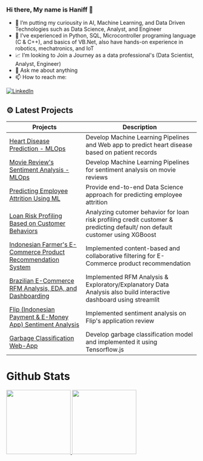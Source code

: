 ### Hi there, My name is Haniff 👋

- 🔭 I’m putting my curiousity in AI, Machine Learning, and Data Driven Technologies such as Data Science, Analyst, and Engineer
- 🌱 I’ve experienced in Python, SQL, Microcontroller programing language (C & C++), and basics of VB.Net, also have hands-on experience in robotics, mechatronics, and IoT
- 📈 I’m looking to Join a Journey as a data professional's (Data Scientist, Analyst, Engineer)
- 💬 Ask me about anything
- 📫 How to reach me: 

<a href="https://www.linkedin.com/in/muhammad-haniff-05627a1b7/" target="_blank"><img alt="LinkedIn" src="https://img.shields.io/badge/linkedin-%230077B5.svg?&style=for-the-badge&logo=linkedin&logoColor=white" /></a>

## ⚙ Latest Projects
| Projects | Description |
| ----------- | ----------- |
| [Heart Disease Prediction - MLOps](https://github.com/Haniff-Toha/DataScience_Portofolio/tree/main/Heart%20Disease%20Prediction%20-%20MLOps) | Develop Machine Learning Pipelines and Web app to predict heart disease based on patient records |
| [Movie Review's Sentiment Analysis - MLOps](https://github.com/Haniff-Toha/MLOps-Submission1) | Develop Machine Learning Pipelines for sentiment analysis on movie reviews |
| [Predicting Employee Attrition Using ML](https://github.com/Haniff-Toha/DataScience_Portofolio/tree/main/HR%20Employee%20Attrition%20Analysis%20and%20Prediction) | Provide end-to-end Data Science approach for predicting employee attrition |
| [Loan Risk Profiling Based on Customer Behaviors](https://github.com/Haniff-Toha/DataScience_Portofolio/tree/main/Loan%20Risk%20Profiling%20Based%20on%20Customer%20Behaviors) | Analyzing cutomer behavior for loan risk profiling credit customer & predicting default/ non default customer using XGBoost |
| [Indonesian Farmer's E-Commerce Product Recommendation System](https://github.com/Haniff-Toha/DataScience_Portofolio/tree/main/Product%20Recommendation%20System) | Implemented content-based and collaborative filtering for E-Commerce product recommendation |
| [Brazilian E-Commerce RFM Analysis, EDA, and Dashboarding](https://github.com/Haniff-Toha/DataScience_Portofolio/blob/main/E-Commerce-Public-Dataset-EDA-Dashboard) | Implemented RFM Analysis & Exploratory/Explanatory Data Analysis also build interactive dashboard using streamlit |
| [Flip (Indonesian Payment & E-Money App) Sentiment Analysis](https://github.com/Haniff-Toha/DataScience_Portofolio/tree/main/Flip%20(Indonesian%20Payment%20%26%20E-Money%20App)%20Sentiment%20Analysis) | Implemented sentiment analysis on Flip's application review |
| [Garbage Classification Web-App](https://github.com/Haniff-Toha/DataScience_Portofolio/tree/main/Garbage%20Classification%20Web-App) | Develop garbage classification model and implemented it using Tensorflow.js |

# Github Stats

<p align="left">
<a href="https://github.com/Haniff-Toha">
  <img height="170em" src="https://github-readme-stats-eight-theta.vercel.app/api?username=Haniff-Toha&show_icons=true&theme=algolia&include_all_commits=true&count_private=true"/>
  <img height="170em" src="https://github-readme-stats-eight-theta.vercel.app/api/top-langs/?username=Haniff-Toha&layout=compact&langs_count=8&theme=algolia"/>
</a>
</p>
